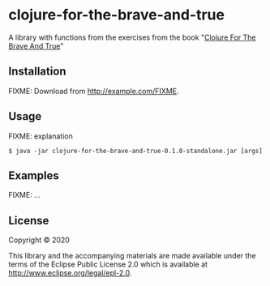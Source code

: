 # clojure-for-the-brave-and-true

A library with functions from the exercises from the book "[Clojure For The Brave And True](https://www.braveclojure.com)"

## Installation

FIXME: Download from http://example.com/FIXME.

## Usage

FIXME: explanation

    $ java -jar clojure-for-the-brave-and-true-0.1.0-standalone.jar [args]

## Examples

FIXME: ...

## License

Copyright © 2020

This library and the accompanying materials are made available under the
terms of the Eclipse Public License 2.0 which is available at
http://www.eclipse.org/legal/epl-2.0.